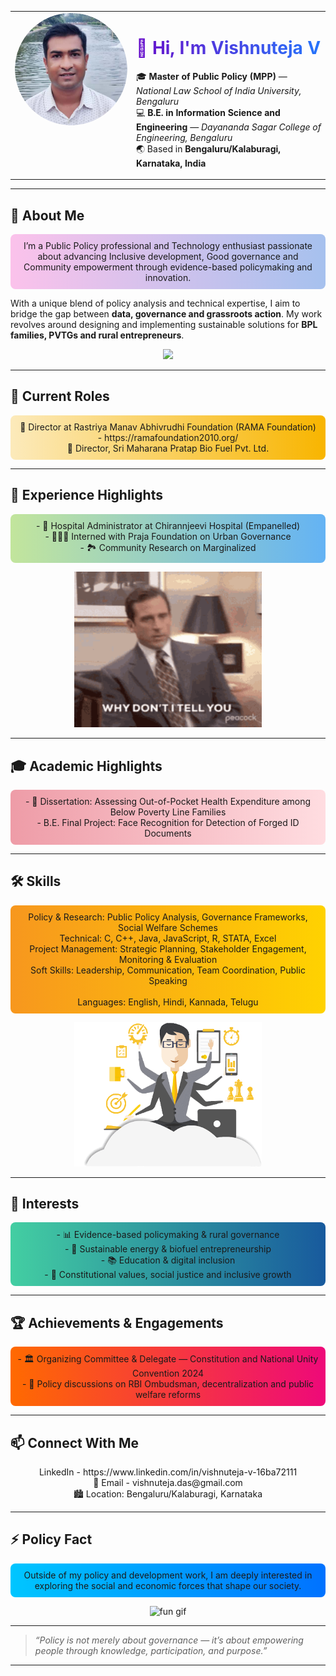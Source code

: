 

<!-- Profile Section with Image on Left -->
<table>
<tr>
<td width="180" valign="top">
  <img src="https://raw.githubusercontent.com/vishnuteja-das/vishnuteja-das/main/vishnuteja.png" alt="Vishnuteja V" width="180" style="border-radius:50%;"/>
</td>
<td valign="top">

<h1 align="left" style="background: linear-gradient(to right, #6a11cb, #2575fc); -webkit-background-clip: text; color: transparent;">
👋 Hi, I'm Vishnuteja V
</h1>

🎓 **Master of Public Policy (MPP)** — *National Law School of India University, Bengaluru*  
💻 **B.E. in Information Science and Engineering** — *Dayananda Sagar College of Engineering, Bengaluru*  
🌏 Based in **Bengaluru/Kalaburagi, Karnataka, India**

</td>
</tr>
</table>

---

## 🧭 About Me
<p align="center" style="background: linear-gradient(to right, #fbc2eb, #a6c1ee); padding:10px; border-radius:8px;">
I’m a Public Policy professional and Technology enthusiast passionate about advancing Inclusive development, Good governance and Community empowerment through evidence-based policymaking and innovation.

With a unique blend of policy analysis and technical expertise, I aim to bridge the gap between **data, governance and grassroots action**. My work revolves around designing and implementing sustainable solutions for **BPL families, PVTGs and rural entrepreneurs**.
</p>

<p align="center">
  <img src="https://github.com/vishnuteja-das/vishnuteja-das/blob/main/community.jpg" width="300"/>
</p>

---

## 🏢 Current Roles
<p align="center" style="background: linear-gradient(to right, #fceabb, #f8b500); padding:10px; border-radius:8px;">
  🎯 Director at Rastriya Manav Abhivrudhi Foundation (RAMA Foundation) - https://ramafoundation2010.org/ <br>
  🔋 Director, Sri Maharana Pratap Bio Fuel Pvt. Ltd.
</p>

---

## 🧩 Experience Highlights
<p align="center" style="background: linear-gradient(to right, #c2e59c, #64b3f4); padding:10px; border-radius:8px;">
- 🏥 Hospital Administrator at Chirannjeevi Hospital (Empanelled)
  <br>- 🧑‍🤝‍🧑 Interned with Praja Foundation on Urban Governance
  <br>- 🏞️ Community Research on Marginalized  
</p>

<p align="center">
  <img src="https://github.com/vishnuteja-das/vishnuteja-das/blob/main/experiance.gif" alt="research gif" width="300"/>
</p>

---

## 🎓 Academic Highlights
<p align="center" style="background: linear-gradient(to right, #ee9ca7, #ffdde1); padding:10px; border-radius:8px;">
- 📘 Dissertation: Assessing Out-of-Pocket Health Expenditure among Below Poverty Line Families<br>  
- B.E. Final Project: Face Recognition for Detection of Forged ID Documents  
</p>

---

## 🛠️ Skills
<p align="center" style="background: linear-gradient(to right, #f7971e, #ffd200); padding:10px; border-radius:8px;">
Policy & Research: Public Policy Analysis, Governance Frameworks, Social Welfare Schemes <br> 
Technical: C, C++, Java, JavaScript, R, STATA, Excel  <br>
Project Management: Strategic Planning, Stakeholder Engagement, Monitoring & Evaluation <br>  
Soft Skills: Leadership, Communication, Team Coordination, Public Speaking <br> <br>
Languages: English, Hindi, Kannada, Telugu  
</p>

<p align="center">
  <img src="https://github.com/vishnuteja-das/vishnuteja-das/blob/main/skills.gif" alt="skills gif" width="300"/>
</p>

---

## 🌱 Interests
<p align="center" style="background: linear-gradient(to right, #43cea2, #185a9d); padding:10px; border-radius:8px;">
- 📊 Evidence-based policymaking & rural governance<br>  
- 🧬 Sustainable energy & biofuel entrepreneurship<br>  
- 📚 Education & digital inclusion  <br>
- 🧭 Constitutional values, social justice and inclusive growth  
</p>

---

## 🏆 Achievements & Engagements
<p align="center" style="background: linear-gradient(to right, #ff6a00, #ee0979); padding:10px; border-radius:8px;">
- 🏛️ Organizing Committee & Delegate — Constitution and National Unity Convention 2024 <br> 
- 💬 Policy discussions on RBI Ombudsman, decentralization and public welfare reforms  <br>
</p>

---

## 📫 Connect With Me
<p align="center">
LinkedIn - https://www.linkedin.com/in/vishnuteja-v-16ba72111 <br> 
📧 Email - vishnuteja.das@gmail.com  <br>
🏙️ Location: Bengaluru/Kalaburagi, Karnataka  
</p>

---

## ⚡ Policy Fact
<p align="center" style="background: linear-gradient(to right, #00c6ff, #0072ff); padding:10px; border-radius:8px;">
Outside of my policy and development work, I am deeply interested in exploring the social and economic forces that shape our society.
</p>

<p align="center">
  <img src="https://github.com/vishnuteja-das/vishnuteja-das/blob/main/Vishnuteja.JPG" alt="fun gif" width="300"/>
</p>

---

> _“Policy is not merely about governance — it’s about empowering people through knowledge, participation, and purpose.”_

---
